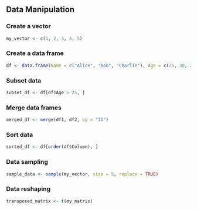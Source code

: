 ## Data Manipulation

### Create a vector
```r
my_vector <- c(1, 2, 3, 4, 5)
```

### Create a data frame
```r
df <- data.frame(Name = c("Alice", "Bob", "Charlie"), Age = c(25, 30, 22))
```

### Subset data
```r
subset_df <- df[df$Age > 25, ]
```

### Merge data frames
```r
merged_df <- merge(df1, df2, by = "ID")
```

### Sort data
```r
sorted_df <- df[order(df$Column), ]
```

### Data sampling
```r
sample_data <- sample(my_vector, size = 5, replace = TRUE)
```

### Data reshaping
```r
transposed_matrix <- t(my_matrix)
```

